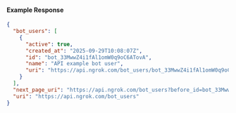 <!-- Code generated for API Clients. DO NOT EDIT. -->

#### Example Response

```json
{
  "bot_users": [
    {
      "active": true,
      "created_at": "2025-09-29T10:08:07Z",
      "id": "bot_33MwwZ4i1fAl1omW0q9oC6ATovA",
      "name": "API example bot user",
      "uri": "https://api.ngrok.com/bot_users/bot_33MwwZ4i1fAl1omW0q9oC6ATovA"
    }
  ],
  "next_page_uri": "https://api.ngrok.com/bot_users?before_id=bot_33MwwZ4i1fAl1omW0q9oC6ATovA&limit=1",
  "uri": "https://api.ngrok.com/bot_users"
}
```
